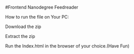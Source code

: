 #Frontend Nanodegree Feedreader

How to run the file on Your PC:

Download the zip

Extract the zip

Run the Index.html in the browser of your choice.(Have Fun)





